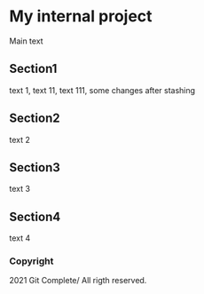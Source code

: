 # My internal project
Main text
## Section1
text 1, text 11, text 111, some changes after stashing
## Section2
text 2
## Section3
text 3
## Section4
text 4
### Copyright

2021 Git Complete/ All rigth reserved.
